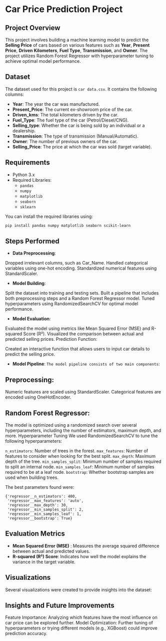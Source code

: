 # Car Price Prediction Project

## Project Overview

This project involves building a machine learning model to predict the **Selling Price** of cars based on various features such as **Year**, **Present Price**, **Driven Kilometers**, **Fuel Type**, **Transmission**, and **Owner**. The project utilizes Random Forest Regressor with hyperparameter tuning to achieve optimal model performance.

## Dataset

The dataset used for this project is `car data.csv`. It contains the following columns:
- **Year**: The year the car was manufactured.
- **Present_Price**: The current ex-showroom price of the car.
- **Driven_kms**: The total kilometers driven by the car.
- **Fuel_Type**: The fuel type of the car (Petrol/Diesel/CNG).
- **Selling_type**: Whether the car is being sold by an individual or a dealership.
- **Transmission**: The type of transmission (Manual/Automatic).
- **Owner**: The number of previous owners of the car.
- **Selling_Price**: The price at which the car was sold (target variable).

## Requirements

- Python 3.x
- Required Libraries:
  - `pandas`
  - `numpy`
  - `matplotlib`
  - `seaborn`
  - `sklearn`

You can install the required libraries using:
```bash
pip install pandas numpy matplotlib seaborn scikit-learn
```

## Steps Performed
- **Data Preprocessing**:

Dropped irrelevant columns, such as Car_Name.
Handled categorical variables using one-hot encoding.
Standardized numerical features using StandardScaler.

- **Model Building**:

Split the dataset into training and testing sets.
Built a pipeline that includes both preprocessing steps and a Random Forest Regressor model.
Tuned hyperparameters using RandomizedSearchCV for optimal model performance.

- **Model Evaluation**:

Evaluated the model using metrics like Mean Squared Error (MSE) and R-squared Score (R²).
Visualized the comparison between actual and predicted selling prices.
Prediction Function:

Created an interactive function that allows users to input car details to predict the selling price.

- **Model Pipeline**:
```The model pipeline consists of two main components```:

## Preprocessing:

Numeric features are scaled using StandardScaler.
Categorical features are encoded using OneHotEncoder.

## Random Forest Regressor:

The model is optimized using a randomized search over several hyperparameters, including the number of estimators, maximum depth, and more.
Hyperparameter Tuning
We used RandomizedSearchCV to tune the following hyperparameters:

`n_estimators`: Number of trees in the forest.
`max_features`: Number of features to consider when looking for the best split.
`max_depth`: Maximum depth of the tree.
`min_samples_split`: Minimum number of samples required to split an internal node.
`min_samples_leaf`: Minimum number of samples required to be at a leaf node.
`bootstrap`: Whether bootstrap samples are used when building trees.

The best parameters found were:
```
{'regressor__n_estimators': 400,
 'regressor__max_features': 'auto',
 'regressor__max_depth': 30,
 'regressor__min_samples_split': 2,
 'regressor__min_samples_leaf': 1,
 'regressor__bootstrap': True}
```

## Evaluation Metrics

- **Mean Squared Error (MSE)** : Measures the average squared difference between actual and predicted values.
- **R-squared (R²) Score**: Indicates how well the model explains the variance in the target variable.

## Visualizations
Several visualizations were created to provide insights into the dataset:

## Insights and Future Improvements

Feature Importance: Analyzing which features have the most influence on car price can be explored further.
Model Optimization: Further tuning of hyperparameters or trying different models (e.g., XGBoost) could improve prediction accuracy.
